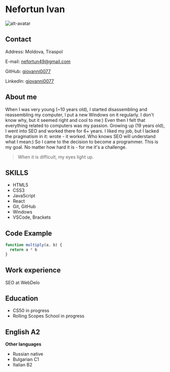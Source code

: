 # Nefortun Ivan
![alt-avatar](https://media-exp1.licdn.com/dms/image/C4E03AQHEHcpZ2vaC5Q/profile-displayphoto-shrink_200_200/0/1655901789724?e=1661385600&v=beta&t=LLnMub2Mvknej3D1ToVLXGofHPyOVIOiaMnpLKwZY3I)
## Contact
Address: Moldova, Tiraspol

E-mail: nefortun49@gmail.com

GitHub: [giovanni0077](https://github.com/giovanni0077/)

LinkedIn: [giovanni0077](https://www.linkedin.com/in/giovanni0077/)
## About me
When I was very young (~10 years old), I started disassembling and reassembling my computer, I put a new Windows on it regularly. I don't know why, but it seemed right and cool to me:) Even then I felt that everything related to computers was my passion. Growing up (19 years old), I went into SEO and worked there for 6+ years. I liked my job, but I lacked the pragmatism in it: wrote - it worked. Who knows SEO will understand what I mean:) So I came to the decision to become a programmer. This is my goal. No matter how hard it is - for me it's a challenge. 

> When it is difficult, my eyes light up.

## SKILLS
- HTML5
- CSS3
- JavaScript
- React
- Git, GitHub
- Windows
- VSCode, Brackets

## Code Example
```javascript
function multiply(a, b) {
  return a * b
}
```

## Work experience
SEO at WebDelo

## Education
- CS50 in progress
- Rolling Scopes School in progress

## English A2
**Other languages**
- Russian native
- Bulgarian C1
- Italian B2